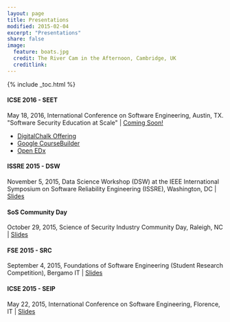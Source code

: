 ```yaml
---
layout: page
title: Presentations
modified: 2015-02-04
excerpt: "Presentations"
share: false
image:
  feature: boats.jpg
  credit: The River Cam in the Afternoon, Cambridge, UK
  creditlink:
---
```


{% include _toc.html %}

#### ICSE 2016 - SEET

May 18, 2016, International Conference on Software Engineering, Austin, TX. "Software Security Education at Scale" | <a href="" class="btn btn-info">Coming Soon!</a>

- <a href="https://softwaresecurity.digitalchalk.com/">DigitalChalk Offering</a>
- <a href="https://www.google.com/edu/openonline/index.html">Google CourseBuilder</a>
- <a href="https://open.edx.org/">Open EDx</a>

#### ISSRE 2015 - DSW

November 5, 2015, Data Science Workshop (DSW) at the IEEE International Symposium on Software Reliability Engineering (ISSRE), Washington, DC | <a href="http://www.slideshare.net/ChrisTheisen/attack-surface-analytics-issredsw-15" class="btn btn-info">Slides</a>

#### SoS Community Day

October 29, 2015, Science of Security Industry Community Day, Raleigh, NC | <a href="http://www.slideshare.net/ChrisTheisen/science-of-security-industry-day" class="btn btn-info">Slides</a>

#### FSE 2015 - SRC

September 4, 2015, Foundations of Software Engineering (Student Research Competition), Bergamo IT | <a href="http://www.slideshare.net/ChrisTheisen/automated-attack-surface-approximation-fse-src-2015" class="btn btn-info">Slides</a>

#### ICSE 2015 - SEIP

May 22, 2015, International Conference on Software Engineering, Florence, IT | <a href="http://www.slideshare.net/ChrisTheisen/approximating-attack-surfaces-with-stack-traces-icse-15" class="btn btn-info">Slides</a>
